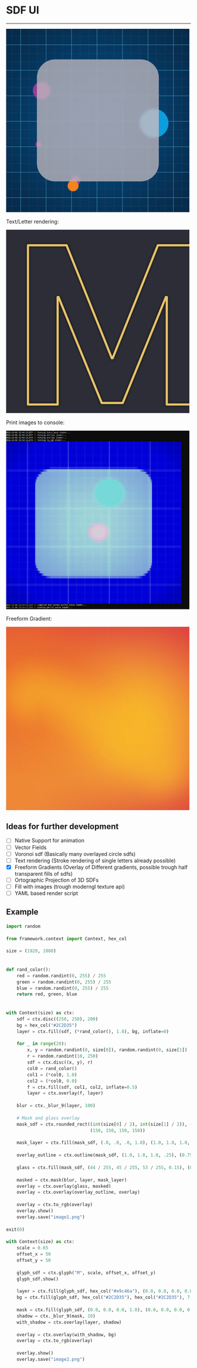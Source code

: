 # SDF UI

___

<img src="./image1.png" width="500" >

Text/Letter rendering:

<img src="./image2.png" width="500" >

Print images to console:

<img src="./console.png" width="500" > 

Freeform Gradient:

<img src="./image3.png" width="500" >

## Ideas for further development

- [ ] Native Support for animation
- [ ] Vector Fields
- [ ] Voronoi sdf (Basically many overlayed circle sdfs)
- [ ] Text rendering (Stroke rendering of single letters already possible)
- [x] Freeform Gradients (Overlay of Different gradients, possible trough half transparent fills of sdfs)
- [ ] Ortographic Projection of 3D SDFs
- [ ] Fill with images (trough moderngl texture api)
- [ ] YAML based render script

## Example

```python
import random

from framework.context import Context, hex_col

size = (1920, 1080)


def rand_color():
    red = random.randint(0, 255) / 255
    green = random.randint(0, 255) / 255
    blue = random.randint(0, 255) / 255
    return red, green, blue


with Context(size) as ctx:
    sdf = ctx.disc((250, 250), 200)
    bg = hex_col("#2C2D35")
    layer = ctx.fill(sdf, (*rand_color(), 1.0), bg, inflate=0)

    for _ in range(20):
        x, y = random.randint(0, size[0]), random.randint(0, size[1])
        r = random.randint(10, 250)
        sdf = ctx.disc((x, y), r)
        col0 = rand_color()
        col1 = (*col0, 1.0)
        col2 = (*col0, 0.0)
        f = ctx.fill(sdf, col1, col2, inflate=0.5)
        layer = ctx.overlay(f, layer)

    blur = ctx._blur_9(layer, 100)

    # Mask and glass overlay
    mask_sdf = ctx.rounded_rect((int(size[0] / 2), int(size[1] / 2)), (int(size[0] / 5), int(size[1] / 3)),
                                (150, 150, 150, 150))

    mask_layer = ctx.fill(mask_sdf, (.0, .0, .0, 1.0), (1.0, 1.0, 1.0, 1.0), 0)

    overlay_outline = ctx.outline(mask_sdf, (1.0, 1.0, 1.0, .25), (0.75, 0.75, 0.75, 0.0), inflate=-1.5)

    glass = ctx.fill(mask_sdf, (44 / 255, 45 / 255, 53 / 255, 0.15), (0.0, 0.0, 0.0, 0.0), 0)

    masked = ctx.mask(blur, layer, mask_layer)
    overlay = ctx.overlay(glass, masked)
    overlay = ctx.overlay(overlay_outline, overlay)

    overlay = ctx.to_rgb(overlay)
    overlay.show()
    overlay.save("image1.png")

exit(0)

with Context(size) as ctx:
    scale = 0.65
    offset_x = 50
    offset_y = 50

    glyph_sdf = ctx.glyph("M", scale, offset_x, offset_y)
    glyph_sdf.show()

    layer = ctx.fill(glyph_sdf, hex_col("#e9c46a"), (0.0, 0.0, 0.0, 0.0), 7.5)
    bg = ctx.fill(glyph_sdf, hex_col("#2C2D35"), hex_col("#2C2D35"), 7.5)

    mask = ctx.fill(glyph_sdf, (0.0, 0.0, 0.0, 1.0), (0.0, 0.0, 0.0, 0.0), 7.5)
    shadow = ctx._blur_9(mask, 10)
    with_shadow = ctx.overlay(layer, shadow)

    overlay = ctx.overlay(with_shadow, bg)
    overlay = ctx.to_rgb(overlay)

    overlay.show()
    overlay.save("image2.png")

```
